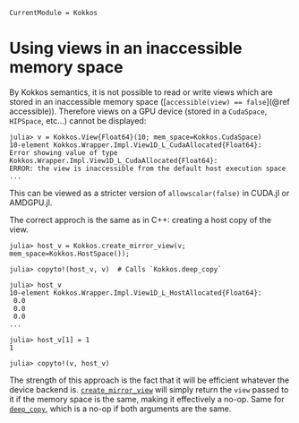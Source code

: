 ```@meta
CurrentModule = Kokkos
```

# Using views in an inaccessible memory space

By Kokkos semantics, it is not possible to read or write views which are stored in an inaccessible
memory space ([`accessible(view) == false`](@ref accessible)).
Therefore views on a GPU device (stored in a `CudaSpace`, `HIPSpace`, etc...) cannot be displayed:

```julia-repl
julia> v = Kokkos.View{Float64}(10; mem_space=Kokkos.CudaSpace)
10-element Kokkos.Wrapper.Impl.View1D_L_CudaAllocated{Float64}:
Error showing value of type Kokkos.Wrapper.Impl.View1D_L_CudaAllocated{Float64}:
ERROR: the view is inaccessible from the default host execution space
...
```

This can be viewed as a stricter version of `allowscalar(false)` in CUDA.jl or AMDGPU.jl.

The correct approch is the same as in C++: creating a host copy of the view.
```julia-repl
julia> host_v = Kokkos.create_mirror_view(v; mem_space=Kokkos.HostSpace());

julia> copyto!(host_v, v)  # Calls `Kokkos.deep_copy`

julia> host_v
10-element Kokkos.Wrapper.Impl.View1D_L_HostAllocated{Float64}:
 0.0
 0.0
 0.0
...

julia> host_v[1] = 1
1

julia> copyto!(v, host_v)

```

The strength of this approach is the fact that it will be efficient whatever the device backend is.
[`create_mirror_view`](@ref) will simply return the `view` passed to it if the memory space is the
same, making it effectively a no-op.
Same for [`deep_copy`](@ref), which is a no-op if both arguments are the same.
